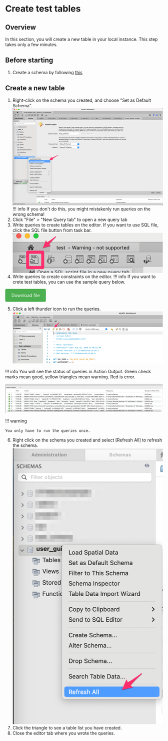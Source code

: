 # Create test tables

## Overview
In this section, you will create a new table in your local instance. This step takes only a few minutes.

## Before starting
1. Create a schema by following [this](/docs/task1.md)


## Create a new table

1. Right-click on the schema you created, and choose "Set as Default Schema".
![set default schema](/img/default_schema.png)
!!! info
    If you don't do this, you might mistakenly run queries on the wrong schema!
2. Click "File" > "New Query tab" to open a new query tab
3. Write queries to create tables on the editor. If you want to use SQL file, click the SQL file button from task bar.
![import SQLfile](/img/import_SQLfile.png)
4. Write queries to create constraints on the editor.
!!! info
    If you want to crete test tables, you can use the sample query below.

<a href="/SQLfile/dog-examples.sql" style="background-color: #4CAF50; color: white; padding: 12px 20px; text-align: center; text-decoration: none; display: inline-block; border-radius: 4px;">Download file</a>

5. Click a left thunder icon to run the queries.
![run queries](/img/run_query.png)

!!! info
    You will see the status of queries in Action Output. Green check marks mean good, yellow triangles mean warning. Red is error.

![action output](/img/action_output.png)

!!! warning

    You only have to run the queries once.
6. Right click on the schema you created and select [Refresh All] to refresh the schema.
![refresh all](/img/refresh_all.png)
7. Click the triangle to see a table list you have created.
8. Close the editor tab where you wrote the queries.
